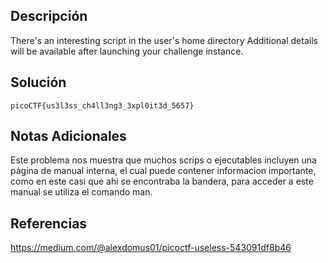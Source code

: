 ## Descripción
There's an interesting script in the user's home directory
Additional details will be available after launching your challenge instance.

## Solución
`picoCTF{us3l3ss_ch4ll3ng3_3xpl0it3d_5657}`

## Notas Adicionales
Este problema nos muestra que muchos scrips o ejecutables incluyen una página de manual interna, el cual puede contener informacion importante, como en este casi que ahi se encontraba la bandera, para acceder a este manual se utiliza el comando man.

## Referencias
https://medium.com/@alexdomus01/picoctf-useless-543091df8b46